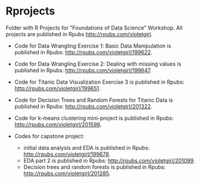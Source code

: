 # Rprojects

Folder with R Projects for "Foundations of Data Science" Workshop. All projects are published in Rpubs http://rpubs.com/violetgirl. 

- Code for Data Wrangling Exercise 1: Basic Data Manipulation is published in Rpubs: http://rpubs.com/violetgirl/199622. 

- Code for Data Wrangling Exercise 2: Dealing with missing values is published in Rpubs: http://rpubs.com/violetgirl/199647. 

- Code for Titanic Data Visualization Exercise 3 is published in Rpubs: http://rpubs.com/violetgirl/199651.  

- Code for Decision Trees and Random Forests for Titanic Data is published in Rpubs: http://rpubs.com/violetgirl/201322.

- Code for k-means clustering mini-project is published in Rpubs: http://rpubs.com/violetgirl/201598. 

- Codes for capstone project:

  + initial data analysis and EDA is published in Rpubs: http://rpubs.com/violetgirl/199678. 
  + EDA part 2 is published in Rpubs: http://rpubs.com/violetgirl/201099. 
  + Decision trees and random forests is published in Rpubs: http://rpubs.com/violetgirl/201285.

